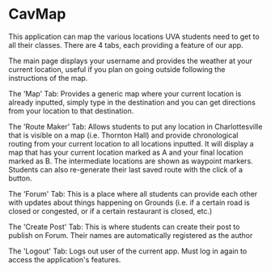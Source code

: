 # CavMap

This application can map the various locations UVA students need to get to all their classes.
There are 4 tabs, each providing a feature of our app.

The main page displays your username and provides the weather at your current location, useful if you plan on going outside following the instructions of the map.

The 'Map' Tab: Provides a generic map where your current location is already inputted, simply type in the destination and you can get directions from your location to that destination.

The 'Route Maker' Tab: Allows students to put any location in Charlottesville that is visible on a map (i.e. Thornton Hall) and provide chronological routing from your current location to all locations inputted. It will display a map that has your current location marked as A and your final location marked as B. The intermediate locations are shown as waypoint markers. Students can also re-generate their last saved route with the click of a button. 

The 'Forum' Tab: This is a place where all students can provide each other with updates about things happening on Grounds (i.e. if a certain road is closed or congested, or if a certain restaurant is closed, etc.)

The 'Create Post' Tab: This is where students can create their post to publish on Forum. Their names are automatically registered as the author

The 'Logout' Tab: Logs out user of the current app. Must log in again to access the application's features. 

